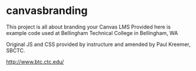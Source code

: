 canvasbranding
==============

This project is all about branding your Canvas LMS
Provided here is example code used at Bellingham Technical College in Bellingham, WA

Original JS and CSS provided by instructure and amended by Paul Kreemer, SBCTC.

http://www.btc.ctc.edu/
